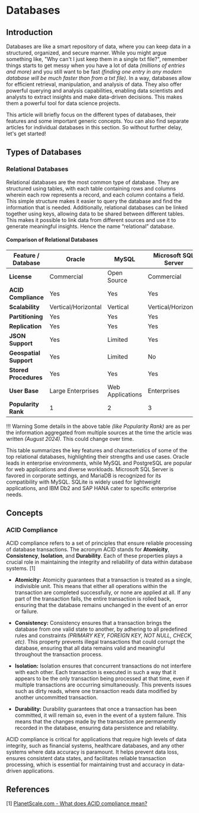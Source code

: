 # Databases

## Introduction

Databases are like a smart repository of data, where you can keep data in a structured, organized, and secure manner. While you might argue something like, "Why can't I just keep them in a single txt file?", remember things starts to get messy when you have a lot of data *(millions of entries and more)* and you still want to be fast *(finding one entry in any modern database will be much faster than from a txt file)*. In a way, databases allow for efficient retrieval, manipulation, and analysis of data. They also offer powerful querying and analysis capabilities, enabling data scientists and analysts to extract insights and make data-driven decisions. This makes them a powerful tool for data science projects. 

This article will briefly focus on the different types of databases, their features and some important generic concepts. You can also find separate articles for individual databases in this section. So without further delay, let's get started!

## Types of Databases

### Relational Databases

Relational databases are the most common type of database. They are structured using tables, with each table containing rows and columns wherein each row represents a record, and each column contains a field. This simple structure makes it easier to query the database and find the information that is needed. Additionally, relational databases can be linked together using keys, allowing data to be shared between different tables. This makes it possible to link data from different sources and use it to generate meaningful insights. Hence the name “relational” database.

#### Comparison of Relational Databases

| Feature / Database      | Oracle                | MySQL                 | Microsoft SQL Server | PostgreSQL           | MariaDB              | SQLite               | IBM Db2              | SAP HANA             |
|-------------------------|-----------------------|-----------------------|----------------------|----------------------|----------------------|----------------------|----------------------|----------------------|
| **License**             | Commercial            | Open Source           | Commercial           | Open Source          | Open Source          | Open Source          | Commercial           | Commercial           |
| **ACID Compliance**     | Yes                   | Yes                   | Yes                  | Yes                  | Yes                  | Yes                  | Yes                  | Yes                  |
| **Scalability**         | Vertical/Horizontal   | Vertical              | Vertical/Horizontal  | Vertical/Horizontal  | Vertical/Horizontal  | Limited              | Vertical/Horizontal  | Horizontal           |
| **Partitioning**        | Yes                   | Yes                   | Yes                  | Yes                  | Yes                  | No                   | Yes                  | Yes                  |
| **Replication**         | Yes                   | Yes                   | Yes                  | Yes                  | Yes                  | No                   | Yes                  | Yes                  |
| **JSON Support**        | Yes                   | Limited               | Yes                  | Yes                  | Yes                  | No                   | Yes                  | Yes                  |
| **Geospatial Support**  | Yes                   | Limited               | No                   | Yes (PostGIS)        | Yes                  | No                   | Yes                  | Yes                  |
| **Stored Procedures**    | Yes                   | Yes                   | Yes                  | Yes                  | Yes                  | No                   | Yes                  | Yes                  |
| **User Base**           | Large Enterprises      | Web Applications      | Enterprises          | Diverse Applications  | Web Applications     | Embedded Applications | Enterprises          | Enterprises          |
| **Popularity Rank**     | 1                     | 2                     | 3                    | 4                    | 5                    | 6                    | 7                    | 8                    |

!!! Warning
    Some details in the above table *(like Popularity Rank)* are as per the information aggregated from multiple sources at the time the article was written *(August 2024)*. This could change over time. 

This table summarizes the key features and characteristics of some of the top relational databases, highlighting their strengths and use cases. Oracle leads in enterprise environments, while MySQL and PostgreSQL are popular for web applications and diverse workloads. Microsoft SQL Server is favored in corporate settings, and MariaDB is recognized for its compatibility with MySQL. SQLite is widely used for lightweight applications, and IBM Db2 and SAP HANA cater to specific enterprise needs.

## Concepts

### ACID Compliance

ACID compliance refers to a set of principles that ensure reliable processing of database transactions. The acronym ACID stands for **Atomicity**, **Consistency**, **Isolation**, and **Durability**. Each of these properties plays a crucial role in maintaining the integrity and reliability of data within database systems. [1]

- **Atomicity:** Atomicity guarantees that a transaction is treated as a single, indivisible unit. This means that either all operations within the transaction are completed successfully, or none are applied at all. If any part of the transaction fails, the entire transaction is rolled back, ensuring that the database remains unchanged in the event of an error or failure.

- **Consistency:** Consistency ensures that a transaction brings the database from one valid state to another, by adhering to all predefined rules and constraints *(PRIMARY KEY, FOREIGN KEY, NOT NULL, CHECK, etc)*. This property prevents illegal transactions that could corrupt the database, ensuring that all data remains valid and meaningful throughout the transaction process.

- **Isolation:** Isolation ensures that concurrent transactions do not interfere with each other. Each transaction is executed in such a way that it appears to be the only transaction being processed at that time, even if multiple transactions are occurring simultaneously. This prevents issues such as dirty reads, where one transaction reads data modified by another uncommitted transaction.

- **Durability:** Durability guarantees that once a transaction has been committed, it will remain so, even in the event of a system failure. This means that the changes made by the transaction are permanently recorded in the database, ensuring data persistence and reliability.

ACID compliance is critical for applications that require high levels of data integrity, such as financial systems, healthcare databases, and any other systems where data accuracy is paramount. It helps prevent data loss, ensures consistent data states, and facilitates reliable transaction processing, which is essential for maintaining trust and accuracy in data-driven applications.

## References

[1] [PlanetScale.com - What does ACID compliance mean?](https://planetscale.com/learn/articles/what-does-acid-compliance-mean)